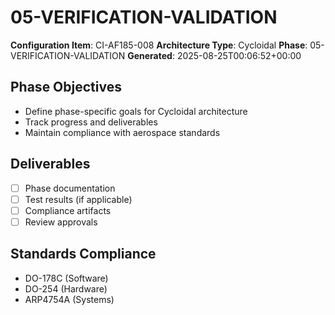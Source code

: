 # 05-VERIFICATION-VALIDATION

**Configuration Item**: CI-AF185-008
**Architecture Type**: Cycloidal
**Phase**: 05-VERIFICATION-VALIDATION
**Generated**: 2025-08-25T00:06:52+00:00

## Phase Objectives
- Define phase-specific goals for Cycloidal architecture
- Track progress and deliverables
- Maintain compliance with aerospace standards

## Deliverables
- [ ] Phase documentation
- [ ] Test results (if applicable)
- [ ] Compliance artifacts
- [ ] Review approvals

## Standards Compliance
- DO-178C (Software)
- DO-254 (Hardware)
- ARP4754A (Systems)
